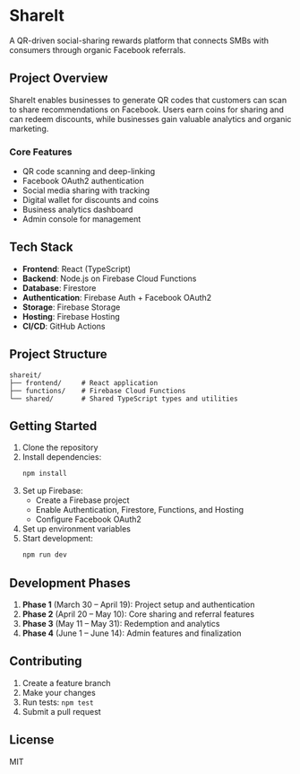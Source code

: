 # ShareIt

A QR-driven social-sharing rewards platform that connects SMBs with consumers through organic Facebook referrals.

## Project Overview

ShareIt enables businesses to generate QR codes that customers can scan to share recommendations on Facebook. Users earn coins for sharing and can redeem discounts, while businesses gain valuable analytics and organic marketing.

### Core Features

- QR code scanning and deep-linking
- Facebook OAuth2 authentication
- Social media sharing with tracking
- Digital wallet for discounts and coins
- Business analytics dashboard
- Admin console for management

## Tech Stack

- **Frontend**: React (TypeScript)
- **Backend**: Node.js on Firebase Cloud Functions
- **Database**: Firestore
- **Authentication**: Firebase Auth + Facebook OAuth2
- **Storage**: Firebase Storage
- **Hosting**: Firebase Hosting
- **CI/CD**: GitHub Actions

## Project Structure

```
shareit/
├── frontend/     # React application
├── functions/    # Firebase Cloud Functions
└── shared/       # Shared TypeScript types and utilities
```

## Getting Started

1. Clone the repository
2. Install dependencies:
   ```bash
   npm install
   ```
3. Set up Firebase:
   - Create a Firebase project
   - Enable Authentication, Firestore, Functions, and Hosting
   - Configure Facebook OAuth2
4. Set up environment variables
5. Start development:
   ```bash
   npm run dev
   ```

## Development Phases

1. **Phase 1** (March 30 – April 19): Project setup and authentication
2. **Phase 2** (April 20 – May 10): Core sharing and referral features
3. **Phase 3** (May 11 – May 31): Redemption and analytics
4. **Phase 4** (June 1 – June 14): Admin features and finalization

## Contributing

1. Create a feature branch
2. Make your changes
3. Run tests: `npm test`
4. Submit a pull request

## License

MIT 